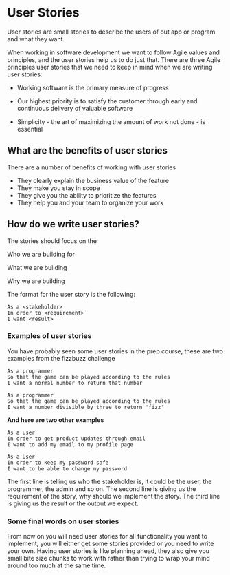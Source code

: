 # User Stories

User stories are small stories to describe the users of out app or program and what they want.

When working in software development we want to follow Agile values and principles, and the user stories help us to do just that. There are three Agile principles user stories that we need to keep in mind when we are writing user stories:

* Working software is the primary measure of progress

* Our highest priority is to satisfy the customer through early and continuous delivery of valuable software

* Simplicity - the art of maximizing the amount of work not done - is essential

## What are the benefits of user stories

There are a number of benefits of working with user stories

* They clearly explain the business value of the feature
* They make you stay in scope
* They give you the ability to prioritize the features
* They help you and your team to organize your work

## How do we write user stories?

The stories should focus on the

Who we are building for

What we are building

Why we are building

The format for the user story is the following:

```
As a <stakeholder>            
In order to <requirement>            
I want <result>
```

### Examples of user stories

You have probably seen some user stories in the prep course, these are two examples from the fizzbuzz challenge

```
As a programmer            
So that the game can be played according to the rules            
I want a normal number to return that number
```

```
As a programmer            
So that the game can be played according to the rules            
I want a number divisible by three to return 'fizz'
```

**And here are two other examples**

```
As a user            
In order to get product updates through email            
I want to add my email to my profile page
```

```
As a User            
In order to keep my password safe            
I want to be able to change my password
```

The first line is telling us who the stakeholder is, it could be the user, the programmer, the admin and so on. The second line is giving us the requirement of the story, why should we implement the story. The third line is giving us the result or the output we expect.

### **Some final words on user stories**

From now on you will need user stories for all functionality you want to implement, you will either get some stories provided or you need to write your own. Having user stories is like planning ahead, they also give you small bite size chunks to work with rather than trying to wrap your mind around too much at the same time.

